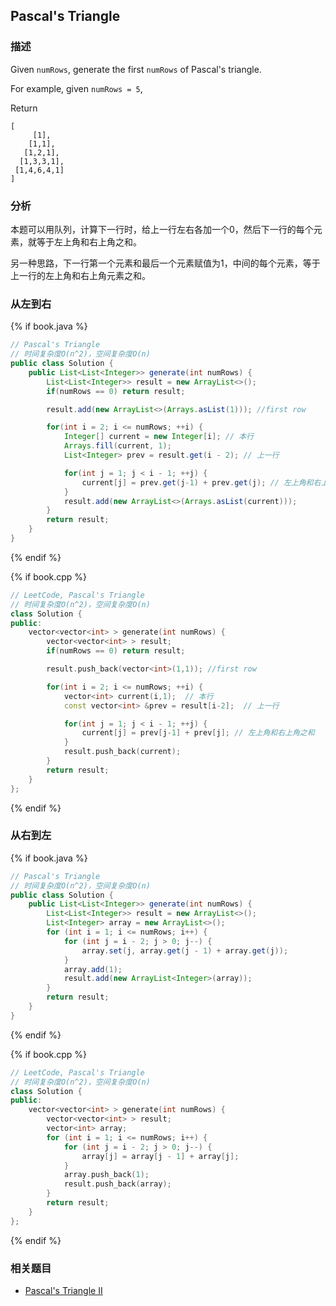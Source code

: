 ## Pascal's Triangle


### 描述

Given `numRows`, generate the first `numRows` of Pascal's triangle.

For example, given `numRows = 5`,

Return

```
[
     [1],
    [1,1],
   [1,2,1],
  [1,3,3,1],
 [1,4,6,4,1]
]
```


### 分析

本题可以用队列，计算下一行时，给上一行左右各加一个0，然后下一行的每个元素，就等于左上角和右上角之和。

另一种思路，下一行第一个元素和最后一个元素赋值为1，中间的每个元素，等于上一行的左上角和右上角元素之和。


### 从左到右

{% if book.java %}
```java
// Pascal's Triangle
// 时间复杂度O(n^2)，空间复杂度O(n)
public class Solution {
    public List<List<Integer>> generate(int numRows) {
        List<List<Integer>> result = new ArrayList<>();
        if(numRows == 0) return result;

        result.add(new ArrayList<>(Arrays.asList(1))); //first row

        for(int i = 2; i <= numRows; ++i) {
            Integer[] current = new Integer[i]; // 本行
            Arrays.fill(current, 1);
            List<Integer> prev = result.get(i - 2); // 上一行

            for(int j = 1; j < i - 1; ++j) {
                current[j] = prev.get(j-1) + prev.get(j); // 左上角和右上角之和
            }
            result.add(new ArrayList<>(Arrays.asList(current)));
        }
        return result;
    }
}
```
{% endif %}

{% if book.cpp %}
```cpp
// LeetCode, Pascal's Triangle
// 时间复杂度O(n^2)，空间复杂度O(n)
class Solution {
public:
    vector<vector<int> > generate(int numRows) {
        vector<vector<int> > result;
        if(numRows == 0) return result;

        result.push_back(vector<int>(1,1)); //first row

        for(int i = 2; i <= numRows; ++i) {
            vector<int> current(i,1);  // 本行
            const vector<int> &prev = result[i-2];  // 上一行

            for(int j = 1; j < i - 1; ++j) {
                current[j] = prev[j-1] + prev[j]; // 左上角和右上角之和
            }
            result.push_back(current);
        }
        return result;
    }
};
```
{% endif %}


### 从右到左

{% if book.java %}
```java
// Pascal's Triangle
// 时间复杂度O(n^2)，空间复杂度O(n)
public class Solution {
    public List<List<Integer>> generate(int numRows) {
        List<List<Integer>> result = new ArrayList<>();
        List<Integer> array = new ArrayList<>();
        for (int i = 1; i <= numRows; i++) {
            for (int j = i - 2; j > 0; j--) {
                array.set(j, array.get(j - 1) + array.get(j));
            }
            array.add(1);
            result.add(new ArrayList<Integer>(array));
        }
        return result;
    }
}
```
{% endif %}

{% if book.cpp %}
```cpp
// LeetCode, Pascal's Triangle
// 时间复杂度O(n^2)，空间复杂度O(n)
class Solution {
public:
    vector<vector<int> > generate(int numRows) {
        vector<vector<int> > result;
        vector<int> array;
        for (int i = 1; i <= numRows; i++) {
            for (int j = i - 2; j > 0; j--) {
                array[j] = array[j - 1] + array[j];
            }
            array.push_back(1);
            result.push_back(array);
        }
        return result;
    }
};
```
{% endif %}


### 相关题目

* [Pascal's Triangle II](pascals-triangle-ii.md)
